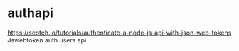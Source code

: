 # authapi
https://scotch.io/tutorials/authenticate-a-node-js-api-with-json-web-tokens
Jswebtoken auth users api 
